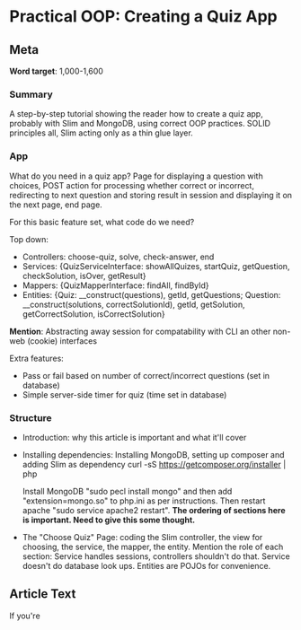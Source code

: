 # Practical OOP: Creating a Quiz App
## Meta

**Word target**: 1,000-1,600

### Summary

A step-by-step tutorial showing the reader how to create a quiz app, probably with Slim and MongoDB, using correct OOP practices. SOLID principles all, Slim acting only as a thin glue layer.

### App

What do you need in a quiz app? Page for displaying a question with choices, POST action for processing whether correct or incorrect, redirecting to next question and storing result in session and displaying it on the next page, end page.

For this basic feature set, what code do we need?

Top down:

+ Controllers: choose-quiz, solve, check-answer, end
+ Services: {QuizServiceInterface: showAllQuizes, startQuiz, getQuestion, checkSolution, isOver, getResult}
+ Mappers: {QuizMapperInterface: findAll, findById}
+ Entities: {Quiz: __construct(questions), getId, getQuestions; Question: __construct(solutions, correctSolutionId), getId, getSolution, getCorrectSolution, isCorrectSolution}

**Mention**: Abstracting away session for compatability with CLI an other non-web (cookie) interfaces

Extra features: 

+ Pass or fail based on number of correct/incorrect questions (set in database)
+ Simple server-side timer for quiz (time set in database)

### Structure

+ Introduction: why this article is important and what it'll cover
+ Installing dependencies: Installing MongoDB, setting up composer and adding Slim as dependency
    curl -sS https://getcomposer.org/installer | php
    
    Install MongoDB "sudo pecl install mongo" and then add "extension=mongo.so" to php.ini as per instructions. Then restart apache "sudo service apache2 restart".
**The ordering of sections here is important. Need to give this some thought.**
+ The "Choose Quiz" Page: coding the Slim controller, the view for choosing, the service, the mapper, the entity. Mention the role of each section: Service handles sessions, controllers shouldn't do that. Service doesn't do database look ups. Entities are POJOs for convenience.

## Article Text

If you're 
